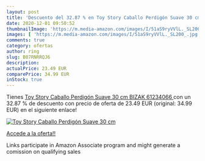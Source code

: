 ```yaml
---
layout: post
title: 'Descuento del 32.87 % en Toy Story Caballo Perdigón Suave 30 cm  '
date: 2020-12-01 09:50:52
thumbnailImage: 'https://m.media-amazon.com/images/I/51aS9ryVVlL._SL200_.jpg'
images: [ 'https://m.media-amazon.com/images/I/51aS9ryVVlL._SL200_.jpg' ]
comments: true
category: ofertas
author: ring
slug: B07RNRRQJ6
description:
actualPrice: 23.49 EUR
comparePrice: 34.99 EUR
inStock: true
---
```


Tienes [Toy Story Caballo Perdigón Suave 30 cm  BIZAK 61234066 ](https://www.amazon.es/dp/B07RNRRQJ6/?tag=tolees-21) con un 32.87 % de descuento con precio de oferta de 23.49 EUR (original: 34.99 EUR) en el siguiente enlace!

[![Toy Story Caballo Perdigón Suave 30 cm  ](https://m.media-amazon.com/images/I/51aS9ryVVlL._SL200_.jpg)](https://www.amazon.es/dp/B07RNRRQJ6/?tag=tolees-21)

[Accede a la oferta!!](https://www.amazon.es/dp/B07RNRRQJ6/?tag=tolees-21)

Links participate in Amazon Associate program and might generate a comission on qualifying sales


